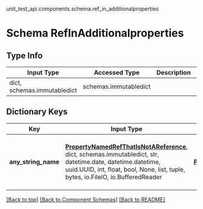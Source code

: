 unit_test_api.components.schema.ref_in_additionalproperties
# Schema RefInAdditionalproperties

## Type Info
Input Type | Accessed Type | Description | Notes
------------ | ------------- | ------------- | -------------
dict, schemas.immutabledict | schemas.immutabledict |  |

## Dictionary Keys
Key | Input Type | Accessed Type | Description | Notes
------------ | ------------- | ------------- | ------------- | -------------
**any_string_name** | [**PropertyNamedRefThatIsNotAReference**](property_named_ref_that_is_not_a_reference.md), dict, schemas.immutabledict, str, datetime.date, datetime.datetime, uuid.UUID, int, float, bool, None, list, tuple, bytes, io.FileIO, io.BufferedReader | [**PropertyNamedRefThatIsNotAReference**](property_named_ref_that_is_not_a_reference.md) | any string name can be used but the value must be the correct type | [optional]

[[Back to top]](#top) [[Back to Component Schemas]](../../../README.md#Component-Schemas) [[Back to README]](../../../README.md)
